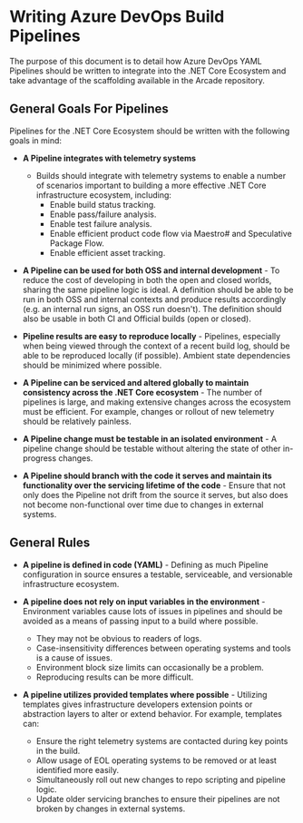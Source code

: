 # Writing Azure DevOps Build Pipelines

The purpose of this document is to detail how Azure DevOps YAML Pipelines should be written to integrate into the .NET Core Ecosystem and take advantage of the scaffolding available in the Arcade repository.

## General Goals For Pipelines

Pipelines for the .NET Core Ecosystem should be written with the following goals in mind:

- **A Pipeline integrates with telemetry systems**

  - Builds should integrate with telemetry systems to enable a number of scenarios important to building a more effective .NET Core infrastructure ecosystem, including:
    - Enable build status tracking.
    - Enable pass/failure analysis.
    - Enable test failure analysis.
    - Enable efficient product code flow via Maestro# and Speculative Package Flow.
    - Enable efficient asset tracking.

- **A Pipeline can be used for both OSS and internal development** - To reduce the cost of developing in both the open and closed worlds, sharing the same pipeline logic is ideal.  A definition should be able to be run in both OSS and internal contexts and produce results accordingly (e.g. an internal run signs, an OSS run doesn't).  The definition should also be usable in both CI and Official builds (open or closed).

- **Pipeline results are easy to reproduce locally** - Pipelines, especially when being viewed through the context of a recent build log, should be able to be reproduced locally (if possible).  Ambient state dependencies should be minimized where possible.

- **A Pipeline can be serviced and altered globally to maintain consistency across the .NET Core ecosystem** - The number of pipelines is large, and making extensive changes across the ecosystem must be efficient.  For example, changes or rollout of new telemetry should be relatively painless.

- **A Pipeline change must be testable in an isolated environment** - A pipeline change should be testable without altering the state of other in-progress changes.

- **A Pipeline should branch with the code it serves and maintain its functionality over the servicing lifetime of the code** - Ensure that not only does the Pipeline not drift from the source it serves, but also does not become non-functional over time due to changes in external systems.

## General Rules

- **A pipeline is defined in code (YAML)** - Defining as much Pipeline configuration in source ensures a testable, serviceable, and versionable infrastructure ecosystem.

- **A pipeline does not rely on input variables in the environment** - Environment variables cause lots of issues in pipelines and should be avoided as a means of passing input to a build where possible.
  - They may not be obvious to readers of logs.
  - Case-insensitivity differences between operating systems and tools is a cause of issues.
  - Environment block size limits can occasionally be a problem.
  - Reproducing results can be more difficult.

- **A pipeline utilizes provided templates where possible** - Utilizing templates gives infrastructure developers extension points or abstraction layers to alter or extend behavior.  For example, templates can:
  - Ensure the right telemetry systems are contacted during key points in the build.
  - Allow usage of EOL operating systems to be removed or at least identified more easily.
  - Simultaneously roll out new changes to repo scripting and pipeline logic.
  - Update older servicing branches to ensure their pipelines are not broken by changes in external systems.
